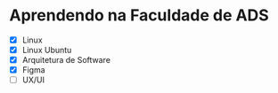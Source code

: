 # Aprendendo na Faculdade de ADS
- [x] Linux
- [x] Linux Ubuntu
- [x] Arquitetura de Software
- [x] Figma
- [ ] UX/UI
